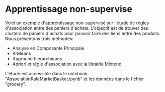 # Apprentissage non-supervise
Voici un exemple d'apprentissage non-supervisé sur l'étude de règles d'association entre des paniers d'achats. L'objectif est de trouver des clusters de paniers d'achats pour pouvoir faire des liens entre des produits. Nous présentons trois méthodes:
- Analyse en Composante Principale
- K-Means
- Approche hierarchiques
- Apriori et règle d'association avec la librairie Mlxtend

L'étude est accessible dans le notebook "AssociationRuleMarketBasket.ipynb" et les données dans le fichier "grocery".
